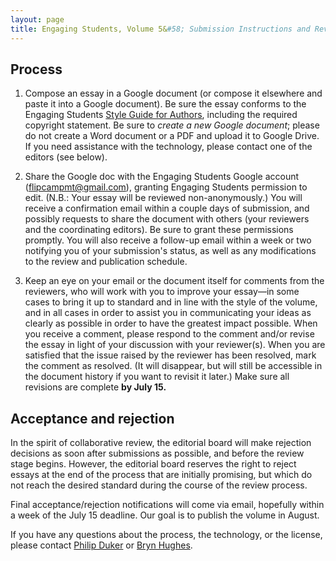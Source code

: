 ```yaml
---
layout: page
title: Engaging Students, Volume 5&#58; Submission Instructions and Review Process
---
```


## Process ## 

1. Compose an essay in a Google document (or compose it elsewhere and paste it into a Google document). Be sure the essay conforms to the Engaging Students [Style Guide for Authors](/es3style), including the required copyright statement. Be sure to *create a new Google document*; please do not create a Word document or a PDF and upload it to Google Drive. If you need assistance with the technology, please contact one of the editors (see below).

2. Share the Google doc with the Engaging Students Google account (flipcampmt@gmail.com), granting Engaging Students permission to edit. (N.B.: Your essay will be reviewed non-anonymously.) You will receive a confirmation email within a couple days of submission, and possibly requests to share the document with others (your reviewers and the coordinating editors). Be sure to grant these permissions promptly. You will also receive a follow-up email within a week or two notifying you of your submission's status, as well as any modifications to the review and publication schedule.

3. Keep an eye on your email or the document itself for comments from the reviewers, who will work with you to improve your essay—in some cases to bring it up to standard and in line with the style of the volume, and in all cases in order to assist you in communicating your ideas as clearly as possible in order to have the greatest impact possible. When you receive a comment, please respond to the comment and/or revise the essay in light of your discussion with your reviewer(s). When you are satisfied that the issue raised by the reviewer has been resolved, mark the comment as resolved. (It will disappear, but will still be accessible in the document history if you want to revisit it later.) Make sure all revisions are complete **by July 15.**

## Acceptance and rejection ##

In the spirit of collaborative review, the editorial board will make rejection decisions as soon after submissions as possible, and before the review stage begins. However, the editorial board reserves the right to reject essays at the end of the process that are initially promising, but which do not reach the desired standard during the course of the review process.

Final acceptance/rejection notifications will come via email, hopefully within a week of the July 15 deadline. Our goal is to publish the volume in August.

If you have any questions about the process, the technology, or the license, please contact [Philip Duker](phil.duker@gmail.com) or [Bryn Hughes](mailto:bryn.hughes@gmail.com).
